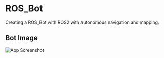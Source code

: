 
# ROS_Bot

Creating a ROS_Bot with ROS2 with autonomous navigation and mapping.


## Bot Image

![App Screenshot](https://github.com/user-attachments/assets/24329953-542d-4459-b214-75e998713785)
